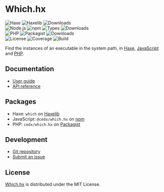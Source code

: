 # Which.hx
![Haxe](https://badgen.net/badge/haxe/%3E%3D4.1.0/green) ![Haxelib](https://badgen.net/haxelib/v/which) ![Downloads](https://badgen.net/haxelib/d/which)  
![Node.js](https://badgen.net/npm/node/@cedx/which.hx) ![npm](https://badgen.net/npm/v/@cedx/which.hx) ![Types](https://badgen.net/npm/types/@cedx/which.hx) ![Downloads](https://badgen.net/npm/dt/@cedx/which.hx)  
![PHP](https://badgen.net/packagist/php/cedx/which.hx) ![Packagist](https://badgen.net/packagist/v/cedx/which.hx) ![Downloads](https://badgen.net/packagist/dt/cedx/which.hx)  
![License](https://badgen.net/badge/license/MIT/blue) ![Coverage](https://badgen.net/coveralls/c/github/cedx/which.hx) ![Build](https://badgen.net/github/checks/cedx/which.hx)

Find the instances of an executable in the system path,
in [Haxe](https://haxe.org), [JavaScript](https://developer.mozilla.org/en-US/docs/Web/JavaScript) and [PHP](https://www.php.net).

## Documentation
- [User guide](https://docs.belin.io/which.hx)
- [API reference](https://api.belin.io/which.hx)

## Packages
- Haxe: `which` on [Haxelib](https://lib.haxe.org/p/which)
- JavaScript: `@cedx/which.hx` on [npm](https://www.npmjs.com/package/@cedx/which.hx)
- PHP: `cedx/which.hx` on [Packagist](https://packagist.org/packages/cedx/which.hx)

## Development
- [Git repository](https://git.belin.io/cedx/which.hx)
- [Submit an issue](https://git.belin.io/cedx/which.hx/issues)

## License
[Which.hx](https://docs.belin.io/which.hx) is distributed under the MIT License.
